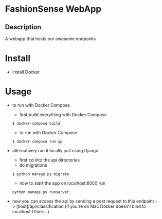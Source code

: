 # FashionSense WebApp

## Description
A webapp that hosts our awesome endpoints


# Install
* install Docker

# Usage
* to run with Docker Compose
    * first build everything with Docker Compose
    ```
    $ docker-compose build
    ```
    * to run with Docker Compose
    ```
    $ docker-compose run up
    ```

* alternatively run it locally just using Django
    * first cd into the api directories
    * do migrations
    ```
    $ python manage.py migrate
    ```
    * now to start the app on localhost:8000 run
    ```
    python manage.py runserver.
    ```
* now you can access the api by sending a post request to this endpoint -> [host]/api/classification (if you're on Mac Docker doesn't bind to localhost I think...)
